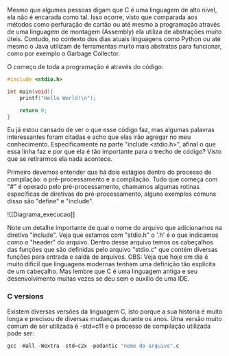 Mesmo que algumas pessoas digam que C é uma linguagem de alto nível, ela não é encarada como tal. Isso ocorre, visto que comparada aos métodos como perfuração de cartão ou até mesmo a programação através de uma linguagem de montagem (Assembly) ela utiliza de abstrações muito úteis. Contudo, no contexto dos dias atuais linguagens como Python ou até mesmo o Java utilizam de ferramentas muito mais abstratas para funcionar, como por exemplo o Garbage Collector.

O começo de toda a programação é através do código:

```C
#include <stdio.h>

int main(void){
	printf("Hello World!\n");

	return 0;
}
```

Eu já estou cansado de ver o que esse código faz, mas algumas palavras interessantes foram citadas e acho que elas irão agregar no meu conhecimento. Especificamente na parte "include <stdio.h>", afinal o que essa linha faz e por que ela é tão importante para o trecho de código? Visto que se retirarmos ela nada acontece.

Primeiro devemos entender que há dois estágios dentro do processo de compilação: o pré-processamento e a compilação. Tudo que começa com "#" é operado pelo pré-processamento, chamamos algumas rotinas específicas de diretivas do pré-processamento, alguns exemplos comuns disso são "define" e "include".

![[Diagrama_execucao]]

Note um detalhe importante de qual o nome do arquivo que adicionamos na diretiva "include". Veja que estamos com "stdio.h" o '.h' é o que indicamos como o "header" do arquivo. Dentro desse arquivo temos os cabeçalhos das funções que são definidas pelo arquivo "stdio.c" que contém diversas funções para entrada e saída de arquivos.
OBS: Veja que hoje em dia é muito dificil que linguagens modernas tenham uma definição tão explícita de um cabeçalho. Mas lembre que C é uma linguagem antiga e seu desenvolvimento muitas vezes se deu sem o auxílio de uma IDE.

### C versions
Existem diversas versões da linguagem C, isto porque a sua história é muito longa e precisou de diversas mudanças durante os anos. Uma versão muito comum de ser utilizada é -std=c11 e o processo de compilação utilizada pode ser:

```C
gcc -Wall -Wextra -std=c2x -pedantic "nome do arquivo".c
```


